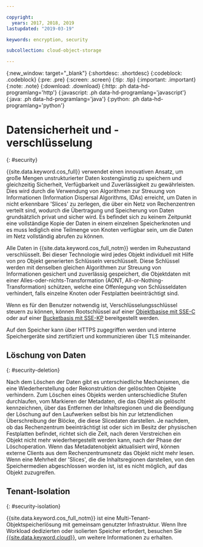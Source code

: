 ```yaml
---

copyright:
  years: 2017, 2018, 2019
lastupdated: "2019-03-19"

keywords: encryption, security

subcollection: cloud-object-storage

---
```

{:new_window: target="_blank"}
{:shortdesc: .shortdesc}
{:codeblock: .codeblock}
{:pre: .pre}
{:screen: .screen}
{:tip: .tip}
{:important: .important}
{:note: .note}
{:download: .download} 
{:http: .ph data-hd-programlang='http'} 
{:javascript: .ph data-hd-programlang='javascript'} 
{:java: .ph data-hd-programlang='java'} 
{:python: .ph data-hd-programlang='python'}

# Datensicherheit und -verschlüsselung
{: #security}

{{site.data.keyword.cos_full}} verwendet einen innovativen Ansatz, um große Mengen unstrukturierter Daten kostengünstig zu speichern und gleichzeitig Sicherheit, Verfügbarkeit und Zuverlässigkeit zu gewährleisten. Dies wird durch die Verwendung von Algorithmen zur Streuung von Informationen (Information Dispersal Algorithms, IDAs) erreicht, um Daten in nicht erkennbare 'Slices' zu zerlegen, die über ein Netz von Rechenzentren verteilt sind, wodurch die Übertragung und Speicherung von Daten grundsätzlich privat und sicher wird. Es befindet sich zu keinem Zeitpunkt eine vollständige Kopie der Daten in einem einzelnen Speicherknoten und es muss lediglich eine Teilmenge von Knoten verfügbar sein, um die Daten im Netz vollständig abrufen zu können.

Alle Daten in {{site.data.keyword.cos_full_notm}} werden im Ruhezustand verschlüsselt. Bei dieser Technologie wird jedes Objekt individuell mit Hilfe von pro Objekt generierten Schlüsseln verschlüsselt. Diese Schlüssel werden mit denselben gleichen Algorithmen zur Streuung von Informationen gesichert und zuverlässig gespeichert, die Objektdaten mit einer Alles-oder-nichts-Transformation (AONT, All-or-Nothing-Transformation) schützen, welche eine Offenlegung von Schlüsseldaten verhindert, falls einzelne Knoten oder Festplatten beeinträchtigt sind.

Wenn es für den Benutzer notwendig ist, Verschlüsselungsschlüssel steuern zu können, können Rootschlüssel auf einer [Objektbasise mit SSE-C](/docs/services/cloud-object-storage?topic=cloud-object-storage-encryption#encryption-sse-c) oder auf einer [Bucketbasis mit SSE-KP](/docs/services/cloud-object-storage?topic=cloud-object-storage-encryption#encryption-kp) bereitgestellt werden.

Auf den Speicher kann über HTTPS zugegriffen werden und interne Speichergeräte sind zertifiziert und kommunizieren über TLS miteinander.


## Löschung von Daten
{: #security-deletion}

Nach dem Löschen der Daten gibt es unterschiedliche Mechanismen, die eine Wiederherstellung oder Rekonstruktion der gelöschten Objekte verhindern. Zum Löschen eines Objekts werden unterschiedliche Stufen durchlaufen, vom Markieren der Metadaten, die das Objekt als gelöscht kennzeichnen, über das Entfernen der Inhaltsregionen und die Beendigung der Löschung auf den Laufwerken selbst bis hin zur letztendlichen Überschreibung der Blöcke, die diese Slicedaten darstellen. Je nachdem, ob das Rechenzentrum beeinträchtigt ist oder sich im Besitz der physischen Festplatten befindet, richtet sich die Zeit, nach deren Verstreichen ein Objekt nicht mehr wiederhergestellt werden kann, nach der Phase der Löschoperation. Wenn das Metadatenobjekt aktualisiert wird, können externe Clients aus dem Rechenzentrumsnetz  das Objekt nicht mehr lesen. Wenn eine Mehrheit der 'Slices', die die Inhaltsregionen darstellen, von den Speichermedien abgeschlossen worden ist, ist es nicht möglich, auf das Objekt zuzugreifen.

## Tenant-Isolation
{: #security-isolation}

{{site.data.keyword.cos_full_notm}} ist eine Multi-Tenant-Objektspeicherlösung mit gemeinsam genutzter Infrastruktur. Wenn Ihre Workload dedizierten oder isolierten Speicher erfordert, besuchen Sie [{{site.data.keyword.cloud}}](https://www.ibm.com/cloud/object-storage), um weitere Informationen zu erhalten.
